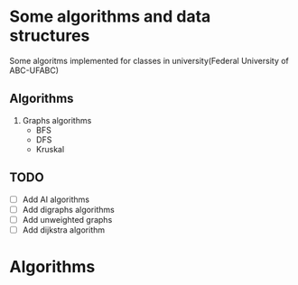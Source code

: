 # Some algorithms and data structures

Some algoritms implemented for classes in university(Federal University of ABC-UFABC)

## Algorithms

1. Graphs algorithms
   - BFS
   - DFS
   - Kruskal

## TODO

- [ ] Add AI algorithms
- [ ] Add digraphs algorithms
- [ ] Add unweighted graphs
- [ ] Add dijkstra algorithm
# Algorithms
